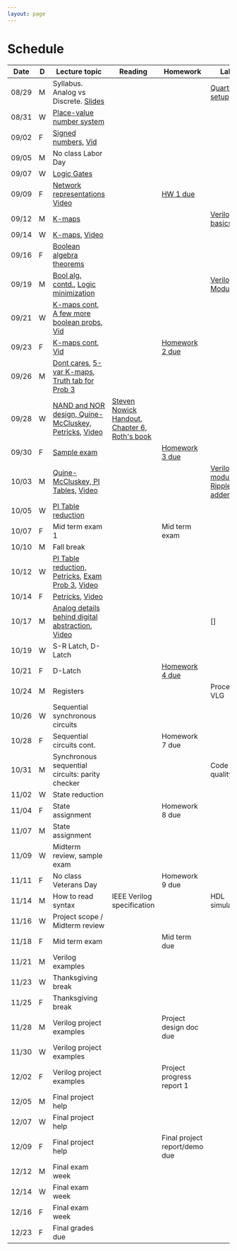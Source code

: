 ```yaml
---
layout: page
---
```

# Schedule

| Date  | D | Lecture topic                                                                                                                                                                                                                                                                                    | Reading                                                                                                                                                                                                  | Homework                                                   | Labs                                                                                                                                             |
|-------|---|--------------------------------------------------------------------------------------------------------------------------------------------------------------------------------------------------------------------------------------------------------------------------------------------------|----------------------------------------------------------------------------------------------------------------------------------------------------------------------------------------------------------|------------------------------------------------------------|--------------------------------------------------------------------------------------------------------------------------------------------------|
| 08/29 | M | Syllabus. Analog vs Discrete. [Slides]({{site.baseurl}}/slides/2022-08-29-what-to-expect-from-the-course.html)                                                                                                                                                                                   |                                                                                                                                                                                                          |                                                            | [Quartus setup](https://docs.google.com/document/d/e/2PACX-1vTu9Mh_yVPw8p98s87sdUuNZQvzQCiLp-JOeA5CztaqIbeVBMHjXZH2mJHuGnQB2h2CYx6927aY_QHf/pub) |
| 08/31 | W | [Place-value number system]({{site.baseurl}}/slides/2022-08-31-place-value-number-system_files/0831-notes.pdf.pdf)                                                                                                                                                                               |                                                                                                                                                                                                          |                                                            |                                                                                                                                                  |
| 09/02 | F | [Signed numbers]({{site.baseurl}}/slides/2022-08-31-place-value-number-system_files/0902-notes.pdf.pdf), [Vid](https://2189801-2.kaf.kaltura.com/media/Vikas%20Dhiman's%20Personal%20Meeting%20Room/1_hvz08n53)                                                                                  |                                                                                                                                                                                                          |                                                            |                                                                                                                                                  |
| 09/05 | M | No class Labor Day                                                                                                                                                                                                                                                                               |                                                                                                                                                                                                          |                                                            |                                                                                                                                                  |
| 09/07 | W | [Logic Gates]({{site.baseurl}}/slides/0907-boolean-algebra_files/0907-notes/main.pdf.pdf)                                                                                                                                                                                                        |                                                                                                                                                                                                          |                                                            |                                                                                                                                                  |
| 09/09 | F | [Network representations]({{site.baseurl}}/slides/0907-boolean-algebra_files/0909-notes.pdf.pdf) [Video](https://2189801-2.kaf.kaltura.com/media/Vikas%20Dhiman's%20Personal%20Meeting%20Room/1_i4x8i7s0)                                                                                        |                                                                                                                                                                                                          | [HW 1 due]({{site.baseurl}}/homeworks/hw1/hw1.pdf)         |                                                                                                                                                  |
| 09/12 | M | [K-maps]({{site.baseurl}}/slides/0907-boolean-algebra_files/0912-notes.pdf.pdf)                                                                                                                                                                                                                  |                                                                                                                                                                                                          |                                                            | [Verilog basics]({{site.baseurl}}/lab_pdfs/ECE275_Lab2_Multiplexers_Verilog_and_Schematics.pdf)                                                  |
| 09/14 | W | [K-maps]({{site.baseurl}}/slides/0907-boolean-algebra_files/0914-notes.pdf.pdf), [Video](https://2189801-2.kaf.kaltura.com/media/Vikas+Dhiman%27s+Personal+Meeting+Room/1_e328826d)                                                                                                              |                                                                                                                                                                                                          |                                                            |                                                                                                                                                  |
| 09/16 | F | [Boolean algebra theorems]({{site.baseurl}}/slides/0907-boolean-algebra_files/0916-notes.pdf.pdf)                                                                                                                                                                                                |                                                                                                                                                                                                          |                                                            |                                                                                                                                                  |
| 09/19 | M | [Bool alg. contd.]({{site.baseurl}}/slides/0907-boolean-algebra_files/0919-notes.pdf.pdf), [Logic minimization]({{site.baseurl}}/slides/0916-K-maps/0919-notes.pdf.pdf)                                                                                                                          |                                                                                                                                                                                                          |                                                            | [Verilog Modules]({{site.baseurl}}/lab_pdfs/ECE275_Lab3_Verilog_Modules.pdf)                                                                     |
| 09/21 | W | [K-maps cont]({{site.baseurl}}/slides/0916-K-maps/0921-notes.pdf.pdf), [A few more boolean probs]({{site.baseurl}}/slides/0916-K-maps/0921-notes.pdf), [Vid](https://2189801-2.kaf.kaltura.com/media/Vikas%20Dhiman's%20Personal%20Meeting%20Room/1_vu55brbb)                                    |                                                                                                                                                                                                          |                                                            |                                                                                                                                                  |
| 09/23 | F | [K-maps cont]({{site.baseurl}}/slides/0916-K-maps/0923-notes.pdf.pdf), [Vid](https://2189801-2.kaf.kaltura.com/media/Vikas%20Dhiman's%20Personal%20Meeting%20Room/1_91tra81v)                                                                                                                    |                                                                                                                                                                                                          | [Homework 2 due]({{site.baseurl}}/homeworks/hw1.5/hw2.pdf) |                                                                                                                                                  |
| 09/26 | M | [Dont cares]({{site.baseurl}}/slides/0916-K-maps/0926-notes-1.pdf.pdf), [5-var K-maps]({{site.baseurl}}/slides/0916-K-maps/0926-notes-2.pdf.pdf), [Truth tab for Prob 3]({{site.baseurl}}/slides/0916-K-maps/0926-notes-3.pdf)                                                                   |                                                                                                                                                                                                          |                                                            |                                                                                                                                                  |
| 09/28 | W | [NAND and NOR design, Quine-McCluskey, Petricks]({{site.baseurl}}/slides/0928-quine-mccluskey/0928-quine-mccluskey.pdf.pdf), [Video](https://2189801-2.kaf.kaltura.com/media/Vikas%20Dhiman's%20Personal%20Meeting%20Room/1_3hyb1a5x)                                                            | [Steven Nowick Handout](http://www1.cs.columbia.edu/~cs6861/handouts/quine-mccluskey-handout.pdf), [Chapter 6, Roth's book](https://archive.org/details/fundamentalsoflo0000roth_v5h8/page/172/mode/2up) |                                                            |                                                                                                                                                  |
| 09/30 | F | [Sample exam]({{site.baseurl}}/slides/0930-review/0930-sample-exam.pdf)                                                                                                                                                                                                                          |                                                                                                                                                                                                          | [Homework 3 due]({{site.baseurl}}/homeworks/hw2/hw3.pdf)   |                                                                                                                                                  |
| 10/03 | M | [Quine-McCluskey, PI Tables]({{site.baseurl}}/slides/0928-quine-mccluskey/1003-quine-mccluskey.pdf.pdf), [Video](https://2189801-2.kaf.kaltura.com/media/Vikas%20Dhiman's%20Personal%20Meeting%20Room/1_pdhnsvp2)                                                                                |                                                                                                                                                                                                          |                                                            | [Verilog modules: Ripple adder]({{site.baseurl}}/lab_pdfs/ECE275_Lab4.pdf)                                                                       |
| 10/05 | W | [PI Table reduction]({{site.baseurl}}/slides/0928-quine-mccluskey/1005-quine-mccluskey.pdf.pdf)                                                                                                                                                                                                  |                                                                                                                                                                                                          |                                                            |                                                                                                                                                  |
| 10/07 | F | Mid term exam 1                                                                                                                                                                                                                                                                                  |                                                                                                                                                                                                          | Mid term exam                                              |                                                                                                                                                  |
| 10/10 | M | Fall break                                                                                                                                                                                                                                                                                       |                                                                                                                                                                                                          |                                                            |                                                                                                                                                  |
| 10/12 | W | [PI Table reduction, Petricks]({{site.baseurl}}/slides/0928-quine-mccluskey/1012-quine-mccluskey.pdf.pdf), [Exam Prob 3]({{site.baseurl}}/slides/0930-review/20221007-midterm.pdf.pdf), [Video](https://2189801-2.kaf.kaltura.com/media/Vikas%20Dhiman's%20Personal%20Meeting%20Room/1_xuin1mzk) |                                                                                                                                                                                                          |                                                            |                                                                                                                                                  |
| 10/14 | F | [Petricks]({{site.baseurl}}/slides/0928-quine-mccluskey/1014-quine-mccluskey.pdf.pdf), [Video](https://2189801-2.kaf.kaltura.com/media/Vikas%20Dhiman's%20Personal%20Meeting%20Room/1_n92fjjkz)                                                                                                                                                                                                            |                                                                                                                                                                                                          |                                                            |                                                                                                                                                  |
| 10/17 | M | [Analog details behind digital abstraction]({{site.baseurl}}/slides/1014-analog-details/1017-analog-details.pdf.pdf), [Video](https://2189801-2.kaf.kaltura.com/media/Vikas%20Dhiman's%20Personal%20Meeting%20Room/1_ccdwhk6s)                                                                                                                                                                             |                                                                                                                                                                                                          |                                                            | []                                                                                                                                               |
| 10/19 | W | S-R Latch, D-Latch                                                                                                                                                                                                                                                                               |                                                                                                                                                                                                          |                                                            |                                                                                                                                                  |
| 10/21 | F | D-Latch                                                                                                                                                                                                                                                                                          |                                                                                                                                                                                                          | [Homework 4 due]({{site.baseurl}}/homeworks/hw3/hw4.pdf)                                             |                                                                                                                                                  |
| 10/24 | M | Registers                                                                                                                                                                                                                                                                                        |                                                                                                                                                                                                          |                                                            | Procedural VLG                                                                                                                                   |
| 10/26 | W | Sequential synchronous circuits                                                                                                                                                                                                                                                                  |                                                                                                                                                                                                          |                                                            |                                                                                                                                                  |
| 10/28 | F | Sequential circuits cont.                                                                                                                                                                                                                                                                        |                                                                                                                                                                                                          | Homework 7 due                                             |                                                                                                                                                  |
| 10/31 | M | Synchronous sequential circuits: parity checker                                                                                                                                                                                                                                                  |                                                                                                                                                                                                          |                                                            | Code quality                                                                                                                                     |
| 11/02 | W | State reduction                                                                                                                                                                                                                                                                                  |                                                                                                                                                                                                          |                                                            |                                                                                                                                                  |
| 11/04 | F | State assignment                                                                                                                                                                                                                                                                                 |                                                                                                                                                                                                          | Homework 8 due                                             |                                                                                                                                                  |
| 11/07 | M | State assignment                                                                                                                                                                                                                                                                                 |                                                                                                                                                                                                          |                                                            |                                                                                                                                                  |
| 11/09 | W | Midterm review, sample exam                                                                                                                                                                                                                                                                      |                                                                                                                                                                                                          |                                                            |                                                                                                                                                  |
| 11/11 | F | No class Veterans Day                                                                                                                                                                                                                                                                            |                                                                                                                                                                                                          | Homework 9 due                                             |                                                                                                                                                  |
| 11/14 | M | How to read syntax                                                                                                                                                                                                                                                                               | IEEE Verilog specification                                                                                                                                                                               |                                                            | HDL simulation                                                                                                                                   |
| 11/16 | W | Project scope / Midterm review                                                                                                                                                                                                                                                                   |                                                                                                                                                                                                          |                                                            |                                                                                                                                                  |
| 11/18 | F | Mid term exam                                                                                                                                                                                                                                                                                    |                                                                                                                                                                                                          | Mid term due                                               |                                                                                                                                                  |
| 11/21 | M | Verilog examples                                                                                                                                                                                                                                                                                 |                                                                                                                                                                                                          |                                                            |                                                                                                                                                  |
| 11/23 | W | Thanksgiving break                                                                                                                                                                                                                                                                               |                                                                                                                                                                                                          |                                                            |                                                                                                                                                  |
| 11/25 | F | Thanksgiving break                                                                                                                                                                                                                                                                               |                                                                                                                                                                                                          |                                                            |                                                                                                                                                  |
| 11/28 | M | Verilog project examples                                                                                                                                                                                                                                                                         |                                                                                                                                                                                                          | Project design doc due                                     |                                                                                                                                                  |
| 11/30 | W | Verilog project examples                                                                                                                                                                                                                                                                         |                                                                                                                                                                                                          |                                                            |                                                                                                                                                  |
| 12/02 | F | Verilog project examples                                                                                                                                                                                                                                                                         |                                                                                                                                                                                                          | Project progress report 1                                  |                                                                                                                                                  |
| 12/05 | M | Final project help                                                                                                                                                                                                                                                                               |                                                                                                                                                                                                          |                                                            |                                                                                                                                                  |
| 12/07 | W | Final project help                                                                                                                                                                                                                                                                               |                                                                                                                                                                                                          |                                                            |                                                                                                                                                  |
| 12/09 | F | Final project help                                                                                                                                                                                                                                                                               |                                                                                                                                                                                                          | Final project report/demo due                              |                                                                                                                                                  |
| 12/12 | M | Final exam week                                                                                                                                                                                                                                                                                  |                                                                                                                                                                                                          |                                                            |                                                                                                                                                  |
| 12/14 | W | Final exam week                                                                                                                                                                                                                                                                                  |                                                                                                                                                                                                          |                                                            |                                                                                                                                                  |
| 12/16 | F | Final exam week                                                                                                                                                                                                                                                                                  |                                                                                                                                                                                                          |                                                            |                                                                                                                                                  |
| 12/23 | F | Final grades due                                                                                                                                                                                                                                                                                 |                                                                                                                                                                                                          |                                                            |                                                                                                                                                  |
